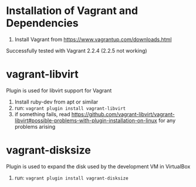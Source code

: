 # Installation of Vagrant and Dependencies

1. Install Vagrant from https://www.vagrantup.com/downloads.html


Successfully tested with Vagrant 2.2.4 (2.2.5 not working)

# vagrant-libvirt

Plugin is used for libvirt support for Vagrant

1. Install ruby-dev from apt or similar
1. run: `vagrant plugin install vagrant-libvirt`
1. if something fails, read https://github.com/vagrant-libvirt/vagrant-libvirt#possible-problems-with-plugin-installation-on-linux for any problems arising

# vagrant-disksize

Plugin is used to expand the disk used by the development VM in VirtualBox

1. run: `vagrant plugin install vagrant-disksize`
